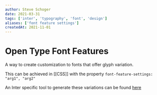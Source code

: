 ```yaml
---
author: Steve Schoger
date: 2021-03-31
tags: ['inter', 'typography', 'font', 'design']
aliases: ['font feature settings']
createdAt: 2021-11-01
---
```

# Open Type Font Features
[](https://twitter.com/steveschoger/status/1377321780403113991)


A way to create customization to fonts that offer glyph variation.

This can be achieved in [[CSS]] with the property `font-feature-settings: "arg1", "arg2"`

An Inter specific tool to generate these variations can be found [here](https://rsms.me/inter/lab/?invert-colors=1)

